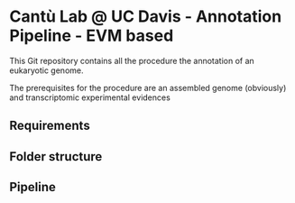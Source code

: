 # Cantù Lab @ UC Davis - Annotation Pipeline - EVM based

This Git repository contains all the procedure the annotation of an eukaryotic genome.
 
The prerequisites for the procedure are an assembled genome (obviously) and transcriptomic experimental evidences

## Requirements

## Folder structure

## Pipeline
      